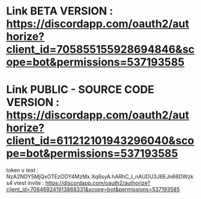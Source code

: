 # Link BETA VERSION : https://discordapp.com/oauth2/authorize?client_id=705855155928694846&scope=bot&permissions=537193585

# Link PUBLIC - SOURCE CODE VERSION : https://discordapp.com/oauth2/authorize?client_id=611212101943296040&scope=bot&permissions=537193585


token v test : NzA2NDY5MjQxOTEzODY4MzMx.Xq6syA.hARhC_I_nAUDU3J6EJn66DWzks4
vtest invite : https://discordapp.com/oauth2/authorize?client_id=706469241913868331&scope=bot&permissions=537193585
